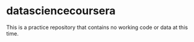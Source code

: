 # datasciencecoursera
This is a practice repository that contains no working code or data at this time.
